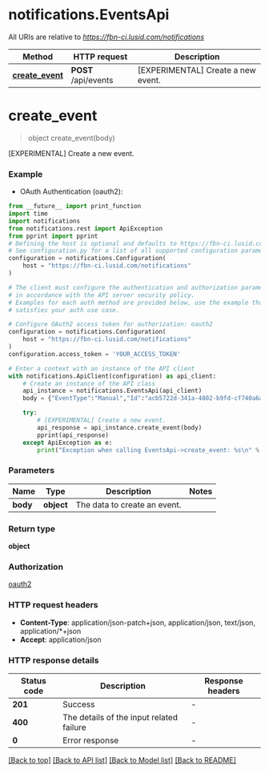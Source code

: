 # notifications.EventsApi

All URIs are relative to *https://fbn-ci.lusid.com/notifications*

Method | HTTP request | Description
------------- | ------------- | -------------
[**create_event**](EventsApi.md#create_event) | **POST** /api/events | [EXPERIMENTAL] Create a new event.


# **create_event**
> object create_event(body)

[EXPERIMENTAL] Create a new event.

### Example

* OAuth Authentication (oauth2):
```python
from __future__ import print_function
import time
import notifications
from notifications.rest import ApiException
from pprint import pprint
# Defining the host is optional and defaults to https://fbn-ci.lusid.com/notifications
# See configuration.py for a list of all supported configuration parameters.
configuration = notifications.Configuration(
    host = "https://fbn-ci.lusid.com/notifications"
)

# The client must configure the authentication and authorization parameters
# in accordance with the API server security policy.
# Examples for each auth method are provided below, use the example that
# satisfies your auth use case.

# Configure OAuth2 access token for authorization: oauth2
configuration = notifications.Configuration(
    host = "https://fbn-ci.lusid.com/notifications"
)
configuration.access_token = 'YOUR_ACCESS_TOKEN'

# Enter a context with an instance of the API client
with notifications.ApiClient(configuration) as api_client:
    # Create an instance of the API class
    api_instance = notifications.EventsApi(api_client)
    body = {"EventType":"Manual","Id":"acb5722d-341a-4802-b9fd-cf740a6a7797","Message":"TestMessage","Details":"TestDetails","EventTime":"2021-08-27T17:39:02.9427036+01:00"} # object | The data to create an event.

    try:
        # [EXPERIMENTAL] Create a new event.
        api_response = api_instance.create_event(body)
        pprint(api_response)
    except ApiException as e:
        print("Exception when calling EventsApi->create_event: %s\n" % e)
```

### Parameters

Name | Type | Description  | Notes
------------- | ------------- | ------------- | -------------
 **body** | **object**| The data to create an event. | 

### Return type

**object**

### Authorization

[oauth2](../README.md#oauth2)

### HTTP request headers

 - **Content-Type**: application/json-patch+json, application/json, text/json, application/*+json
 - **Accept**: application/json

### HTTP response details
| Status code | Description | Response headers |
|-------------|-------------|------------------|
**201** | Success |  -  |
**400** | The details of the input related failure |  -  |
**0** | Error response |  -  |

[[Back to top]](#) [[Back to API list]](../README.md#documentation-for-api-endpoints) [[Back to Model list]](../README.md#documentation-for-models) [[Back to README]](../README.md)

